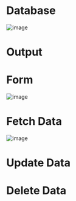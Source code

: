 <h1>Database</h1>

![image](https://github.com/user-attachments/assets/d26164f9-9d2b-4950-b2b4-49b20eca0b74)

<h1>Output</h1>
<h1>Form</h1>

![image](https://github.com/user-attachments/assets/808f3092-0f88-4676-832e-d677954a2224)

<h1>Fetch Data</h1>

![image](https://github.com/user-attachments/assets/6bae9adc-d3b1-43ae-b06a-5dd0b647318f)

<h1>Update Data</h1>

<h1>Delete Data</h1>
